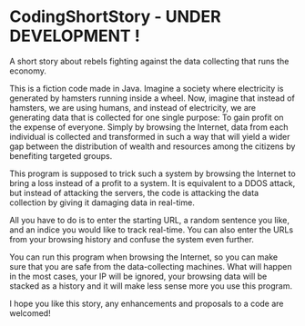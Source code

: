 # CodingShortStory - UNDER DEVELOPMENT !
A short story about rebels fighting against the data collecting that runs the economy.

This is a fiction code made in Java. Imagine a society where electricity is generated by hamsters running inside a wheel.
Now, imagine that instead of hamsters, we are using humans, and instead of electricity, we are generating data that is collected for one single purpose: To gain profit on the expense of everyone.
Simply by browsing the Internet, data from each individual is collected and transformed in such a way that will yield a wider gap between the distribution of wealth and resources among the citizens by benefiting targeted groups.

This program is supposed to trick such a system by browsing the Internet to bring a loss instead of a profit to a system.
It is equivalent to a DDOS attack, but instead of attacking the servers, the code is attacking the data collection by giving it damaging data in real-time.

All you have to do is to enter the starting URL, a random sentence you like, and an indice you would like to track real-time.
You can also enter the URLs from your browsing history and confuse the system even further.


You can run this program when browsing the Internet, so you can make sure that you are safe from the data-collecting machines. What will happen in the most cases, your IP will be ignored, your browsing data will be stacked as a history and it will make less sense more you use this program.

I hope you like this story, any enhancements and proposals to a code are welcomed!
